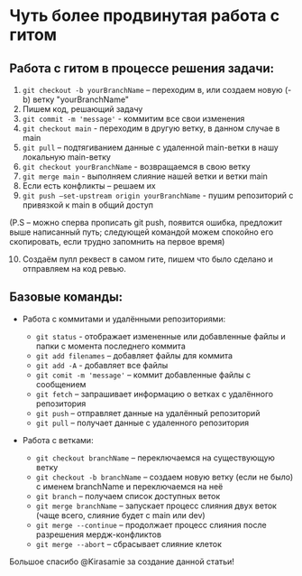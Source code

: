 # Чуть более продвинутая работа с гитом

## Работа с гитом в процессе решения задачи:

1. `git checkout -b yourBranchName` – переходим в, или создаем новую (-b) ветку "yourBranchName"
2. Пишем код, решающий задачу
3. `git commit -m 'message'` - коммитим все свои изменения
4. `git checkout main` - переходим в другую ветку, в данном случае в main
5. `git pull` – подтягиванием данные с удаленной main-ветки в нашу локальную main-ветку
6. `git checkout yourBranchName` - возвращаемся в свою ветку 
7. `git merge main` - выполняем слияние нашей ветки и ветки main
8. Если есть конфликты – решаем их
9. `git push –set-upstream origin yourBranchName` - пушим репозиторий с привязкой к main в общий доступ

(P.S – можно сперва прописать git push, появится ошибка, предложит выше написанный путь; следующей командой можем спокойно его скопировать, если трудно запомнить на первое время)

10. Создаём пулл реквест в самом гите, пишем что было сделано и отправляем на код ревью.

## Базовые команды:

- Работа с коммитами и удалёнными репозиториями:
    - `git status` - отображает измененные или добавленные файлы и папки с момента последнего коммита
    - `git add filenames` – добавляет файлы для коммита
    - `git add -A` - добавляет все файлы
    - `git comit -m 'message'` – коммит добавленные файлы с сообщением
    - `git fetch` – запрашивает информацию о ветках с удалённого репозитория
    - `git push` – отправляет данные на удалённый репозиторий
    - `git pull` – получает данные с удаленного репозитория

- Работа с ветками:
    - `git checkout branchName` – переключаемся на существующую ветку
    - `git checkout -b branchName` – создаем новую ветку (если не было) с именем branchName и переключаемся на неё
    - `git branch` – получаем список доступных веток
    - `git merge branchName` – запускает процесс слияния двух веток (чаще всего, слияние будет с main или dev)
    - `git merge --continue` – продолжает процесс слияния после разрешения мердж-конфликтов
    - `git merge --abort` – сбрасывает слияние клеток

Большое спасибо @Kirasamie за создание данной статьи!